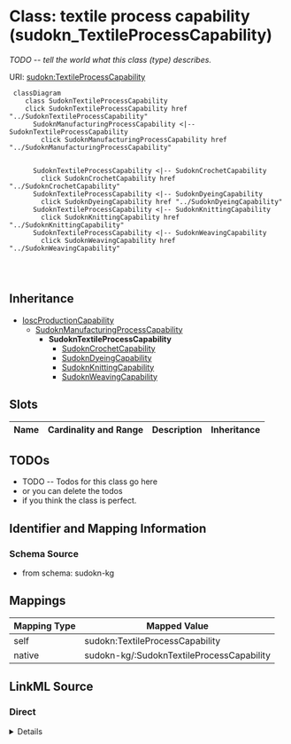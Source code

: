 

# Class: textile process capability (sudokn_TextileProcessCapability)


_TODO -- tell the world what this class (type) describes._





URI: [sudokn:TextileProcessCapability](http://asu.edu/semantics/SUDOKN/TextileProcessCapability)






```mermaid
 classDiagram
    class SudoknTextileProcessCapability
    click SudoknTextileProcessCapability href "../SudoknTextileProcessCapability"
      SudoknManufacturingProcessCapability <|-- SudoknTextileProcessCapability
        click SudoknManufacturingProcessCapability href "../SudoknManufacturingProcessCapability"
      

      SudoknTextileProcessCapability <|-- SudoknCrochetCapability
        click SudoknCrochetCapability href "../SudoknCrochetCapability"
      SudoknTextileProcessCapability <|-- SudoknDyeingCapability
        click SudoknDyeingCapability href "../SudoknDyeingCapability"
      SudoknTextileProcessCapability <|-- SudoknKnittingCapability
        click SudoknKnittingCapability href "../SudoknKnittingCapability"
      SudoknTextileProcessCapability <|-- SudoknWeavingCapability
        click SudoknWeavingCapability href "../SudoknWeavingCapability"
      
      
      
```





## Inheritance
* [IoscProductionCapability](../classes/IoscProductionCapability.md)
    * [SudoknManufacturingProcessCapability](../classes/SudoknManufacturingProcessCapability.md)
        * **SudoknTextileProcessCapability**
            * [SudoknCrochetCapability](../classes/SudoknCrochetCapability.md)
            * [SudoknDyeingCapability](../classes/SudoknDyeingCapability.md)
            * [SudoknKnittingCapability](../classes/SudoknKnittingCapability.md)
            * [SudoknWeavingCapability](../classes/SudoknWeavingCapability.md)



## Slots

| Name | Cardinality and Range | Description | Inheritance |
| ---  | --- | --- | --- |









## TODOs

* TODO -- Todos for this class go here
* or you can delete the todos
* if you think the class is perfect.

## Identifier and Mapping Information







### Schema Source


* from schema: sudokn-kg




## Mappings

| Mapping Type | Mapped Value |
| ---  | ---  |
| self | sudokn:TextileProcessCapability |
| native | sudokn-kg/:SudoknTextileProcessCapability |







## LinkML Source

<!-- TODO: investigate https://stackoverflow.com/questions/37606292/how-to-create-tabbed-code-blocks-in-mkdocs-or-sphinx -->

### Direct

<details>
```yaml
name: sudokn_TextileProcessCapability
description: TODO -- tell the world what this class (type) describes.
title: textile process capability
todos:
- TODO -- Todos for this class go here
- or you can delete the todos
- if you think the class is perfect.
notes:
- Class with 0 occurences.
from_schema: sudokn-kg
is_a: sudokn_ManufacturingProcessCapability
class_uri: sudokn:TextileProcessCapability

```
</details>

### Induced

<details>
```yaml
name: sudokn_TextileProcessCapability
description: TODO -- tell the world what this class (type) describes.
title: textile process capability
todos:
- TODO -- Todos for this class go here
- or you can delete the todos
- if you think the class is perfect.
notes:
- Class with 0 occurences.
from_schema: sudokn-kg
is_a: sudokn_ManufacturingProcessCapability
class_uri: sudokn:TextileProcessCapability

```
</details>